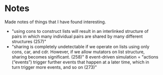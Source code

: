 # Notes

Made notes of things that I have found interesting.

* "using cons to construct lists will result in an interlinked structure of pairs in which many individual pairs are shared by many different structures (257)"
* "sharing is completely undetectable if we operate on lists using only cons, car, and cdr. However, if we allow mutators on list structure, sharing becomes significant. (258)"
8 event-driven simulation = "actions (“events”) trigger further events that happen at a later time, which in turn trigger more events, and so on (273)"
